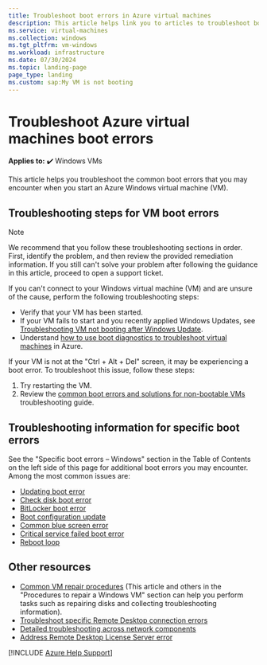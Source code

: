 ```yaml
---
title: Troubleshoot boot errors in Azure virtual machines
description: This article helps link you to articles to troubleshoot boot errors in Azure virtual machines.
ms.service: virtual-machines
ms.collection: windows
ms.tgt_pltfrm: vm-windows
ms.workload: infrastructure
ms.date: 07/30/2024
ms.topic: landing-page
page_type: landing
ms.custom: sap:My VM is not booting
---
```


# Troubleshoot Azure virtual machines boot errors

**Applies to:** :heavy_check_mark: Windows VMs

This article helps you troubleshoot the common boot errors that you may encounter when you start an Azure Windows virtual machine (VM).

## Troubleshooting steps for VM boot errors

> [!Note]
> We recommend that you follow these troubleshooting sections in order. First, identify the problem, and then review the provided remediation information. If you still can't solve your problem after following the guidance in this article, proceed to open a support ticket.

If you can't connect to your Windows virtual machine (VM) and are unsure of the cause, perform the following troubleshooting steps:

- Verify that your VM has been started.
- If your VM fails to start and you recently applied Windows Updates, see [Troubleshooting VM not booting after Windows Update](troubleshoot-stuck-updating-boot-error.md).
- Understand [how to use boot diagnostics to troubleshoot virtual machines](boot-diagnostics.md) in Azure.

If your VM is not at the "Ctrl + Alt + Del" screen, it may be experiencing a boot error. To troubleshoot this issue, follow these steps:

1. Try restarting the VM.
2. Review the [common boot errors and solutions for non-bootable VMs](boot-error-troubleshoot.md) troubleshooting guide.

## Troubleshooting information for specific boot errors

See the "Specific boot errors – Windows" section in the Table of Contents on the left side of this page for additional boot errors you may encounter. Among the most common issues are:

- [Updating boot error](troubleshoot-stuck-updating-boot-error.md)
- [Check disk boot error](troubleshoot-check-disk-boot-error.md)
- [BitLocker boot error](troubleshoot-bitlocker-boot-error.md)
- [Boot configuration update](troubleshoot-vm-boot-configure-update.md)
- [Common blue screen error](troubleshoot-common-blue-screen-error.md)
- [Critical service failed boot error](troubleshoot-critical-service-failed-boot-error.md)
- [Reboot loop](troubleshoot-reboot-loop.md)

## Other resources

- [Common VM repair procedures](troubleshoot-vm-by-use-nested-virtualization.md) (This article and others in the "Procedures to repair a Windows VM" section can help you perform tasks such as repairing disks and collecting troubleshooting information).
- [Troubleshoot specific Remote Desktop connection errors](troubleshoot-specific-rdp-errors.md)
- [Detailed troubleshooting across network components](detailed-troubleshoot-rdp.md)
- [Address Remote Desktop License Server error](troubleshoot-specific-rdp-errors.md#rdplicense)

[!INCLUDE [Azure Help Support](../../../includes/azure-help-support.md)]

